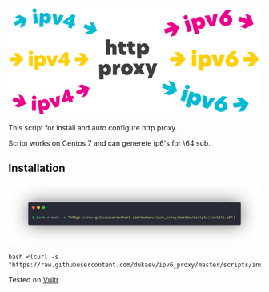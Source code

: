 ![cover](cover.svg)

This script for install and auto configure http proxy.

Script works on Centos 7
and can generete ip6's for \64 sub.


## Installation
![screen](screen.png)
```
bash <(curl -s "https://raw.githubusercontent.com/dukaev/ipv6_proxy/master/scripts/install.sh")
```

Tested on [Vultr](https://www.vultr.com/?ref=7502192)